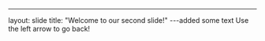 ---
layout: slide
title: "Welcome to our second slide!"
---added some text
Use the left arrow to go back!
